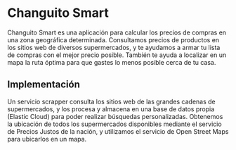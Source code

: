 # Changuito Smart

Changuito Smart es una aplicación para calcular los precios de compras en una zona geográfica determinada. Consultamos precios de productos en los sitios web de diversos supermercados, y te ayudamos a armar tu lista de compras con el mejor precio posible. También te ayuda a localizar en un mapa la ruta óptima para que gastes lo menos posible cerca de tu casa.

## Implementación

Un servicio scrapper consulta los sitios web de las grandes cadenas de supermercados, y los procesa y almacena en una base de datos propia (Elastic Cloud) para poder realizar búsquedas personalizadas. Obtenemos la ubicación de todos los supermercados disponibles mediante el servicio de Precios Justos de la nación, y utilizamos el servicio de Open Street Maps para ubicarlos en un mapa.
